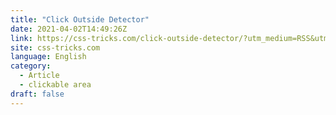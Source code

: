 ```yaml
---
title: "Click Outside Detector"
date: 2021-04-02T14:49:26Z
link: https://css-tricks.com/click-outside-detector/?utm_medium=RSS&utm_source=news.12bit.vn
site: css-tricks.com
language: English
category:
  - Article
  - clickable area
draft: false
---
```

